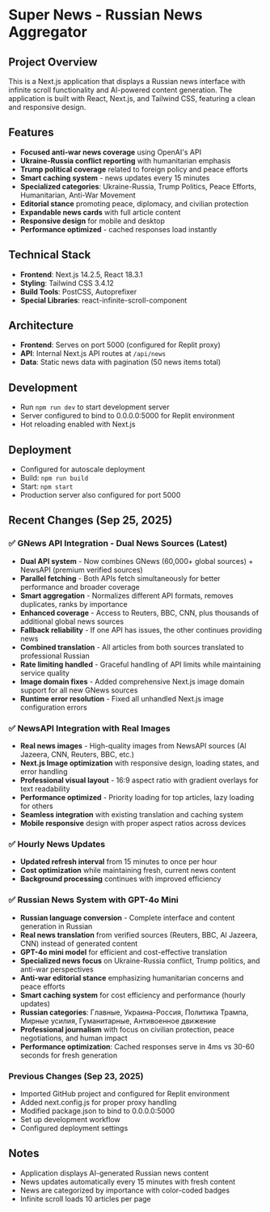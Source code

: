 # Super News - Russian News Aggregator

## Project Overview
This is a Next.js application that displays a Russian news interface with infinite scroll functionality and AI-powered content generation. The application is built with React, Next.js, and Tailwind CSS, featuring a clean and responsive design.

## Features
- **Focused anti-war news coverage** using OpenAI's API
- **Ukraine-Russia conflict reporting** with humanitarian emphasis
- **Trump political coverage** related to foreign policy and peace efforts
- **Smart caching system** - news updates every 15 minutes
- **Specialized categories**: Ukraine-Russia, Trump Politics, Peace Efforts, Humanitarian, Anti-War Movement
- **Editorial stance** promoting peace, diplomacy, and civilian protection
- **Expandable news cards** with full article content
- **Responsive design** for mobile and desktop
- **Performance optimized** - cached responses load instantly

## Technical Stack
- **Frontend**: Next.js 14.2.5, React 18.3.1
- **Styling**: Tailwind CSS 3.4.12
- **Build Tools**: PostCSS, Autoprefixer
- **Special Libraries**: react-infinite-scroll-component

## Architecture
- **Frontend**: Serves on port 5000 (configured for Replit proxy)
- **API**: Internal Next.js API routes at `/api/news`
- **Data**: Static news data with pagination (50 news items total)

## Development
- Run `npm run dev` to start development server
- Server configured to bind to 0.0.0.0:5000 for Replit environment
- Hot reloading enabled with Next.js

## Deployment
- Configured for autoscale deployment
- Build: `npm run build`
- Start: `npm start`
- Production server also configured for port 5000

## Recent Changes (Sep 25, 2025)
### ✅ GNews API Integration - Dual News Sources (Latest)
- **Dual API system** - Now combines GNews (60,000+ global sources) + NewsAPI (premium verified sources)
- **Parallel fetching** - Both APIs fetch simultaneously for better performance and broader coverage  
- **Smart aggregation** - Normalizes different API formats, removes duplicates, ranks by importance
- **Enhanced coverage** - Access to Reuters, BBC, CNN, plus thousands of additional global news sources
- **Fallback reliability** - If one API has issues, the other continues providing news
- **Combined translation** - All articles from both sources translated to professional Russian
- **Rate limiting handled** - Graceful handling of API limits while maintaining service quality
- **Image domain fixes** - Added comprehensive Next.js image domain support for all new GNews sources
- **Runtime error resolution** - Fixed all unhandled Next.js image configuration errors

### ✅ NewsAPI Integration with Real Images
- **Real news images** - High-quality images from NewsAPI sources (Al Jazeera, CNN, Reuters, BBC, etc.)
- **Next.js Image optimization** with responsive design, loading states, and error handling
- **Professional visual layout** - 16:9 aspect ratio with gradient overlays for text readability
- **Performance optimized** - Priority loading for top articles, lazy loading for others
- **Seamless integration** with existing translation and caching system
- **Mobile responsive** design with proper aspect ratios across devices

### ✅ Hourly News Updates  
- **Updated refresh interval** from 15 minutes to once per hour
- **Cost optimization** while maintaining fresh, current news content
- **Background processing** continues with improved efficiency

### ✅ Russian News System with GPT-4o Mini
- **Russian language conversion** - Complete interface and content generation in Russian 
- **Real news translation** from verified sources (Reuters, BBC, Al Jazeera, CNN) instead of generated content
- **GPT-4o mini model** for efficient and cost-effective translation
- **Specialized news focus** on Ukraine-Russia conflict, Trump politics, and anti-war perspectives
- **Anti-war editorial stance** emphasizing humanitarian concerns and peace efforts
- **Smart caching system** for cost efficiency and performance (hourly updates)
- **Russian categories**: Главные, Украина-Россия, Политика Трампа, Мирные усилия, Гуманитарные, Антивоенное движение
- **Professional journalism** with focus on civilian protection, peace negotiations, and human impact
- **Performance optimization**: Cached responses serve in 4ms vs 30-60 seconds for fresh generation

### Previous Changes (Sep 23, 2025)
- Imported GitHub project and configured for Replit environment
- Added next.config.js for proper proxy handling
- Modified package.json to bind to 0.0.0.0:5000
- Set up development workflow
- Configured deployment settings

## Notes
- Application displays AI-generated Russian news content
- News updates automatically every 15 minutes with fresh content
- News are categorized by importance with color-coded badges
- Infinite scroll loads 10 articles per page